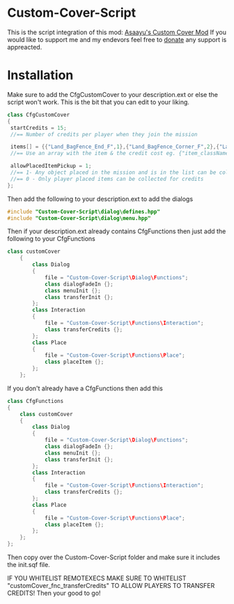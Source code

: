 # Custom-Cover-Script
This is the script integration of this mod: [Asaayu's Custom Cover Mod](https://steamcommunity.com/sharedfiles/filedetails/?id=1618663060)
If you would like to support me and my endevors feel free to [donate](https://www.paypal.me/asaayu) any support is appreacted. 

# Installation
Make sure to add the CfgCustomCover to your description.ext or else the script won't work. This is the bit that you can edit to your liking.
```c++
class CfgCustomCover
{
 startCredits = 15;
 //== Number of credits per player when they join the mission

 items[] = {{"Land_BagFence_End_F",1},{"Land_BagFence_Corner_F",2},{"Land_BagFence_Long_F",4},{"Land_BagFence_Round_F",4},{"Land_BagFence_Short_F",2},{"Land_BagFence_01_end_green_F",1},{"Land_BagFence_01_corner_green_F",2},{"Land_BagFence_01_long_green_F",4},{"Land_BagFence_01_round_green_F",4},{"Land_BagFence_01_short_green_F",2},{"Land_SandbagBarricade_01_half_F",5},{"Land_SandbagBarricade_01_F",10},{"Land_SandbagBarricade_01_hole_F",9},{"Land_Plank_01_4m_F",1}};
 //== Use an array with the item & the credit cost eg. {"item_className",3}

 allowPlacedItemPickup = 1;
 //== 1- Any object placed in the mission and is in the list can be collected for credits
 //== 0 - Only player placed items can be collected for credits
};
```

Then add the following to your description.ext to add the dialogs
```c++
#include "Custom-Cover-Script\dialog\defines.hpp"
#include "Custom-Cover-Script\dialog\menu.hpp"
``` 

Then if your description.ext already contains CfgFunctions then just add the following to your CfgFunctions
```c++
class customCover
	{
		class Dialog
		{
			file = "Custom-Cover-Script\Dialog\Functions";
			class dialogFadeIn {};
			class menuInit {};
			class transferInit {};
		};
		class Interaction
		{
			file = "Custom-Cover-Script\Functions\Interaction";
			class transferCredits {};
		};
		class Place
		{
			file = "Custom-Cover-Script\Functions\Place";
			class placeItem {};
		};
	};
```

If you don't already have a CfgFunctions then add this
```c++
class CfgFunctions
{
	class customCover
	{
		class Dialog
		{
			file = "Custom-Cover-Script\Dialog\Functions";
			class dialogFadeIn {};
			class menuInit {};
			class transferInit {};
		};
		class Interaction
		{
			file = "Custom-Cover-Script\Functions\Interaction";
			class transferCredits {};
		};
		class Place
		{
			file = "Custom-Cover-Script\Functions\Place";
			class placeItem {};
		};
	};
};
```

Then copy over the Custom-Cover-Script folder and make sure it includes the init.sqf file.

IF YOU WHITELIST REMOTEXECS MAKE SURE TO WHITELIST "customCover_fnc_transferCredits" TO ALLOW PLAYERS TO TRANSFER CREDITS!
Then your good to go!
